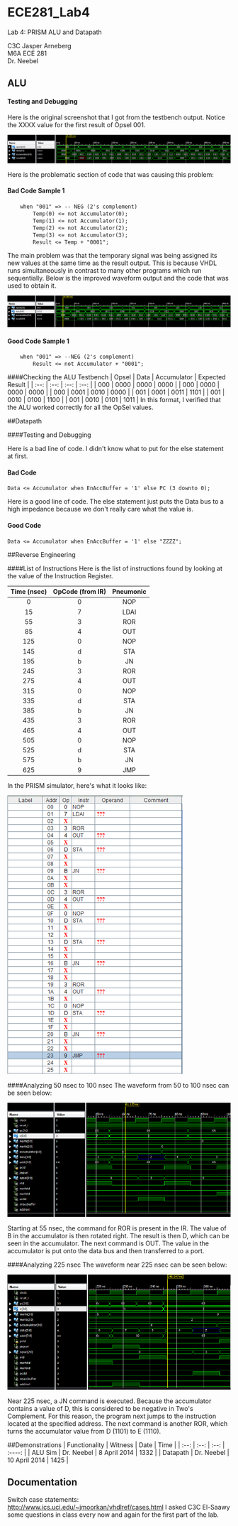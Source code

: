 ECE281_Lab4
===========

Lab 4: PRISM ALU and Datapath

C3C Jasper Arneberg  
M6A ECE 281  
Dr. Neebel  

## ALU
#### Testing and Debugging

Here is the original screenshot that I got from the testbench output. Notice the XXXX value for the first result of Opsel 001.

![alt text](https://github.com/JasperArneberg/ECE281_Lab4/blob/master/alu_testbench_output_1.png?raw=true "Incorrect Waveform Output for Opsel 001")

Here is the problematic section of code that was causing this problem:

#### Bad Code Sample 1
```
	when "001" => -- NEG (2's complement)
		Temp(0) <= not Accumulator(0);
		Temp(1) <= not Accumulator(1);
  		Temp(2) <= not Accumulator(2);
  		Temp(3) <= not Accumulator(3);
  		Result <= Temp + "0001";
```

The main problem was that the temporary signal was being assigned its new values at the same time as the result output. This is because VHDL runs simultaneously in contrast to many other programs which run sequentially. Below is the improved waveform output and the code that was used to obtain it.

![alt text](https://github.com/JasperArneberg/ECE281_Lab4/blob/master/alu_testbench_output_2.png?raw=true "Correct Waveform Output")

#### Good Code Sample 1
```
	when "001" => --NEG (2's complement)
		Result <= not Accumulator + "0001";
```

####Checking the ALU Testbench
| Opsel | Data | Accumulator | Expected Result |
| :--: | :--: | :--: | :--: |
| 000 | 0000 | 0000 | 0000 |
| 000 | 0000 | 0000 | 0000 |
| 000 | 0001 | 0010 | 0000 |
| 001 | 0001 | 0011 | 1101 |
| 001 | 0010 | 0100 | 1100 |
| 001 | 0010 | 0101 | 1011 |
In this format, I verified that the ALU worked correctly for all the OpSel values.

##Datapath

####Testing and Debugging

Here is a bad line of code. I didn't know what to put for the else statement at first.

#### Bad Code
```
Data <= Accumulator when EnAccBuffer = '1' else PC (3 downto 0);
```

Here is a good line of code. The else statement just puts the Data bus to a high impedance because we don't really care what the value is.

#### Good Code
```
Data <= Accumulator when EnAccBuffer = '1' else "ZZZZ";
```


##Reverse Engineering

####List of Instructions
Here is the list of instructions found by looking at the value of the Instruction Register.

| Time (nsec) | OpCode (from IR) | Pneumonic |
| :--: | :--: | :--: |
| 0 | 0 | NOP |
| 15 | 7 | LDAI |
| 55 | 3 | ROR |
| 85 | 4 | OUT |
| 125 | 0 | NOP |
| 145 | d | STA |
| 195 | b | JN |
| 245 | 3 | ROR |
| 275 | 4 | OUT | 
| 315 | 0 | NOP |
| 335 | d | STA |
| 385 | b | JN | 
| 435 | 3 | ROR |
| 465 | 4 | OUT |
| 505 | 0 | NOP |
| 525 | d | STA |
| 575 | b | JN |
| 625 | 9 | JMP |

In the PRISM simulator, here's what it looks like:

![alt text](https://github.com/JasperArneberg/ECE281_Lab4/blob/master/prism_sim.png?raw=true "PRISM Simulation")

####Analyzing 50 nsec to 100 nsec
The waveform from 50 to 100 nsec can be seen below:

![alt text](https://github.com/JasperArneberg/ECE281_Lab4/blob/master/50_to_100_nsec.png?raw=true "50 to 100 nsec")

Starting at 55 nsec, the command for ROR is present in the IR. The value of B in the accumulator is then rotated right. The result is then D, which can be seen in the accumulator. The next command is OUT. The value in the accumulator is put onto the data bus and then transferred to a port.

####Analyzing 225 nsec
The waveform near 225 nsec can be seen below:

![alt text](https://github.com/JasperArneberg/ECE281_Lab4/blob/master/225_nsec.png?raw=true "225 nsec")

Near 225 nsec, a JN command is executed. Because the accumulator contains a value of D, this is considered to be negative in Two's Complement. For this reason, the program next jumps to the instruction located at the specified address. The next command is another ROR, which turns the accumulator value from D (1101) to E (1110).

##Demonstrations
| Functionality | Witness | Date | Time |
| :--: | :--: | :--: | :----: |
| ALU Sim | Dr. Neebel | 8 April 2014 | 1332 |
| Datapath | Dr. Neebel | 10 April 2014 | 1425 |


## Documentation
Switch case statements: http://www.ics.uci.edu/~jmoorkan/vhdlref/cases.html
I asked C3C El-Saawy some questions in class every now and again for the first part of the lab.
